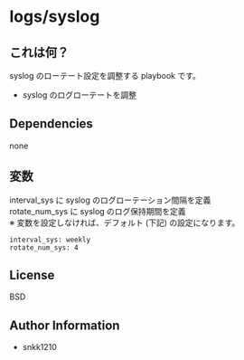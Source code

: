 logs/syslog
=========

## これは何？

syslog のローテート設定を調整する playbook です。

- syslog のログローテートを調整

## Dependencies

none

## 変数

interval_sys に syslog のログローテーション間隔を定義  
rotate_num_sys に syslog のログ保持期間を定義  
※ 変数を設定しなければ、デフォルト (下記) の設定になります。

```
interval_sys: weekly
rotate_num_sys: 4
```

License
-------

BSD

Author Information
------------------

- snkk1210
